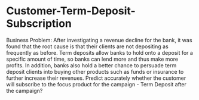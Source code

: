 # Customer-Term-Deposit-Subscription
Business Problem:  After investigating a revenue decline for the bank, it was found that the root cause is that their clients are not depositing as frequently as before. Term deposits allow banks to hold onto a deposit for a specific amount of time, so banks can lend more and thus make more profits. In addition, banks also hold a better chance to persuade term deposit clients into buying other products such as funds or insurance to further increase their revenues. Predict accurately whether the customer will subscribe to the focus product for the campaign - Term Deposit after the campaign?
